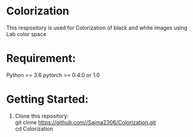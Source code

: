 # Colorization
This respository is used for Colorization of black and white images using Lab color space

# Requirement:
Python == 3.6
pytorch >= 0.4.0 or 1.0

# Getting Started:
1. Clone this repository:<br />
   git clone https://github.com//Saima2306/Colorization.git <br />
   cd Colorization
